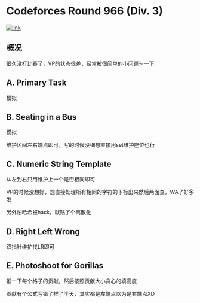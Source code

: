 # Codeforces Round 966 (Div. 3)
[![link]( https://img.shields.io/badge/Codeforces-Round_966-8A2BE2?style=for-the-badge&logo=codeforces&logoColor=fff)](https://codeforces.com/contest/2000)

## 概况

很久没打比赛了，VP的状态很差，经常被很简单的小问题卡一下

## A. Primary Task

模拟

## B. Seating in a Bus

模拟

维护区间左右端点即可，写的时候没细想直接用set维护座位也行

## C. Numeric String Template

从左到右只用维护上一个是否相同即可

VP的时候没想好，想直接处理所有相同的字符的下标出来然后两面查，WA了好多发

另外怕哈希被hack，就贴了个离散化

## D. Right Left Wrong

双指针维护找LR即可

## E. Photoshoot for Gorillas

推一下每个格子的贡献，然后按照贡献大小贪心的填高度

贡献有个公式写错了推了半天，其实都是左端点以为是右端点XD